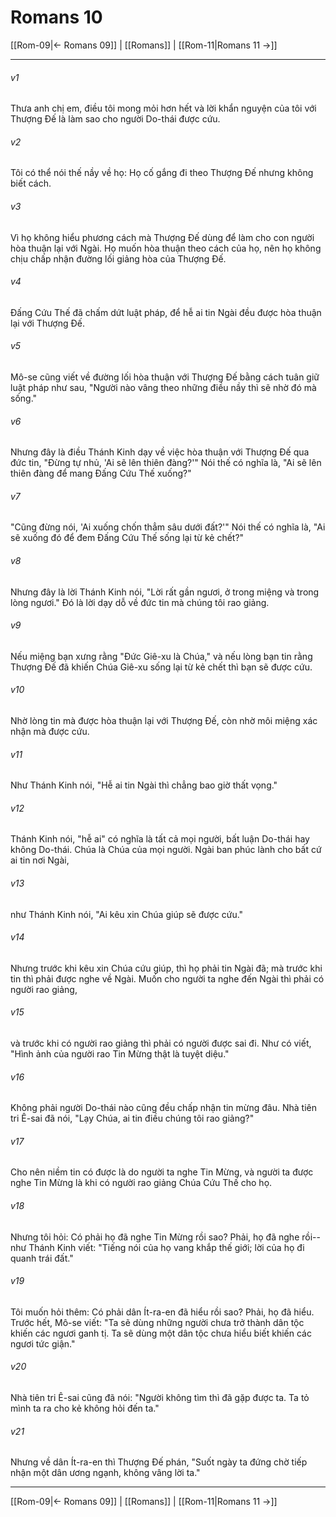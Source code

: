 # Romans 10

[[Rom-09|← Romans 09]] | [[Romans]] | [[Rom-11|Romans 11 →]]
***



###### v1 
Thưa anh chị em, điều tôi mong mỏi hơn hết và lời khẩn nguyện của tôi với Thượng Đế là làm sao cho người Do-thái được cứu. 

###### v2 
Tôi có thể nói thế nầy về họ: Họ cố gắng đi theo Thượng Đế nhưng không biết cách. 

###### v3 
Vì họ không hiểu phương cách mà Thượng Đế dùng để làm cho con người hòa thuận lại với Ngài. Họ muốn hòa thuận theo cách của họ, nên họ không chịu chấp nhận đường lối giảng hòa của Thượng Đế. 

###### v4 
Đấng Cứu Thế đã chấm dứt luật pháp, để hễ ai tin Ngài đều được hòa thuận lại với Thượng Đế. 

###### v5 
Mô-se cũng viết về đường lối hòa thuận với Thượng Đế bằng cách tuân giữ luật pháp như sau, "Người nào vâng theo những điều nầy thì sẽ nhờ đó mà sống." 

###### v6 
Nhưng đây là điều Thánh Kinh dạy về việc hòa thuận với Thượng Đế qua đức tin, "Đừng tự nhủ, 'Ai sẽ lên thiên đàng?'" Nói thế có nghĩa là, "Ai sẽ lên thiên đàng để mang Đấng Cứu Thế xuống?" 

###### v7 
"Cũng đừng nói, 'Ai xuống chốn thẳm sâu dưới đất?'" Nói thế có nghĩa là, "Ai sẽ xuống đó để đem Đấng Cứu Thế sống lại từ kẻ chết?" 

###### v8 
Nhưng đây là lời Thánh Kinh nói, "Lời rất gần ngươi, ở trong miệng và trong lòng ngươi." Đó là lời dạy dỗ về đức tin mà chúng tôi rao giảng. 

###### v9 
Nếu miệng bạn xưng rằng "Đức Giê-xu là Chúa," và nếu lòng bạn tin rằng Thượng Đế đã khiến Chúa Giê-xu sống lại từ kẻ chết thì bạn sẽ được cứu. 

###### v10 
Nhờ lòng tin mà được hòa thuận lại với Thượng Đế, còn nhờ môi miệng xác nhận mà được cứu. 

###### v11 
Như Thánh Kinh nói, "Hễ ai tin Ngài thì chẳng bao giờ thất vọng." 

###### v12 
Thánh Kinh nói, "hễ ai" có nghĩa là tất cả mọi người, bất luận Do-thái hay không Do-thái. Chúa là Chúa của mọi người. Ngài ban phúc lành cho bất cứ ai tin nơi Ngài, 

###### v13 
như Thánh Kinh nói, "Ai kêu xin Chúa giúp sẽ được cứu." 

###### v14 
Nhưng trước khi kêu xin Chúa cứu giúp, thì họ phải tin Ngài đã; mà trước khi tin thì phải được nghe về Ngài. Muốn cho người ta nghe đến Ngài thì phải có người rao giảng, 

###### v15 
và trước khi có người rao giảng thì phải có người được sai đi. Như có viết, "Hình ảnh của người rao Tin Mừng thật là tuyệt diệu." 

###### v16 
Không phải người Do-thái nào cũng đều chấp nhận tin mừng đâu. Nhà tiên tri Ê-sai đã nói, "Lạy Chúa, ai tin điều chúng tôi rao giảng?" 

###### v17 
Cho nên niềm tin có được là do người ta nghe Tin Mừng, và người ta được nghe Tin Mừng là khi có người rao giảng Chúa Cứu Thế cho họ. 

###### v18 
Nhưng tôi hỏi: Có phải họ đã nghe Tin Mừng rồi sao? Phải, họ đã nghe rồi--như Thánh Kinh viết: "Tiếng nói của họ vang khắp thế giới; lời của họ đi quanh trái đất." 

###### v19 
Tôi muốn hỏi thêm: Có phải dân Ít-ra-en đã hiểu rồi sao? Phải, họ đã hiểu. Trước hết, Mô-se viết: "Ta sẽ dùng những người chưa trở thành dân tộc khiến các ngươi ganh tị. Ta sẽ dùng một dân tộc chưa hiểu biết khiến các ngươi tức giận." 

###### v20 
Nhà tiên tri Ê-sai cũng đã nói: "Người không tìm thì đã gặp được ta. Ta tỏ mình ta ra cho kẻ không hỏi đến ta." 

###### v21 
Nhưng về dân Ít-ra-en thì Thượng Đế phán, "Suốt ngày ta đứng chờ tiếp nhận một dân ương ngạnh, không vâng lời ta."

***
[[Rom-09|← Romans 09]] | [[Romans]] | [[Rom-11|Romans 11 →]]
